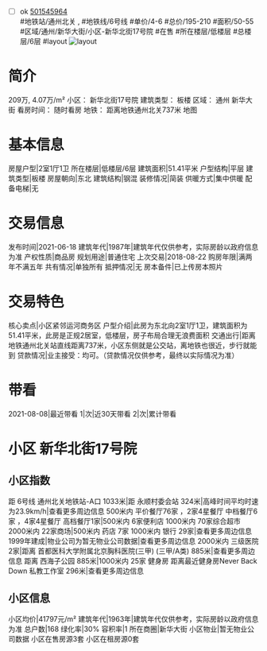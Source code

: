 - [ ] ok [501545964](https://bj.5i5j.com/ershoufang/501545964.html)  
 #地铁站/通州北关 ,  #地铁线/6号线
#单价/4-6 #总价/195-210 #面积/50-55   #区域/通州/新华大街/小区-新华北街17号院 #在售 #所在楼层/低楼层 #总楼层/6层 #layout 
![layout](http://image2a.5i5j.com/bdir/layout/7c3a19310b7a4a85a5e258a8c96ba42d.jpg_P5.jpg) 
# 简介 
 209万,  4.07万/m² 
小区： 新华北街17号院
建筑类型： 板楼
区域： 通州 新华大街
看房时间： 随时看房
地铁： 距离地铁通州北关737米 地图
# 基本信息 
 房屋户型|2室1厅1卫
所在楼层|低楼层/6层
建筑面积|51.41平米
户型结构|平层
建筑类型|板楼
房屋朝向|东北
建筑结构|钢混
装修情况|简装
供暖方式|集中供暖
配备电梯|无
# 交易信息 
 发布时间|2021-06-18
建筑年代|1987年|建筑年代仅供参考，实际房龄以政府信息为准
产权性质|商品房
规划用途|普通住宅
上次交易|2018-08-22
购房年限|满两年不满五年
共有情况|单独所有
抵押情况|无
房本备件|已上传房本照片
# 交易特色 
 核心卖点|小区紧邻运河商务区
户型介绍|此房为东北向2室1厅1卫，建筑面积为51.41平米，此房是正规2居室，低楼层，房子布局合理无浪费面积
交通出行|距离地铁通州北关站直线距离737米，小区东侧就是公交站，离地铁也很近，步行就能到
贷款情况|业主接受：均可。（贷款情况仅供参考，最终以实际情况为准）
# 带看 
 2021-08-08|最近带看	 1|次|近30天带看	 2|次|累计带看
# 小区 新华北街17号院
## 小区指数 
 距 6号线 通州北关地铁站-A口 1033米|距 永顺村委会站 324米|高峰时间平均时速为23.9km/h|查看更多周边信息
500米内 平价餐厅76家 ，2家4星餐厅
中档餐厅6家 ，4家4星餐厅
高档餐厅1家|500米内 6家便利店
1000米内 70家综合超市
2000米内 22家商场|500米内 药店 7家
1000米内 银行 29家|查看更多周边信息
1999年建成|物业公司为暂无物业公司数据|查看更多周边信息
2000米内 三级医院 2家|距离 首都医科大学附属北京胸科医院(三甲) (三甲/A类) 885米|查看更多周边信息
距离 西海子公园 885米|1000米内 25家 健身房
距离最近健身房Never Back Down 私教工作室 296米|查看更多周边信息
## 小区信息 
 小区均价|41797元/m²
建筑年代|1963年|建筑年代仅供参考，实际房龄以政府信息为准
总户数|168
绿化率|30%
容积率|1
所在商圈|新华大街
小区物业|暂无物业公司数据
小区在售房源3套
小区在租房源0套
